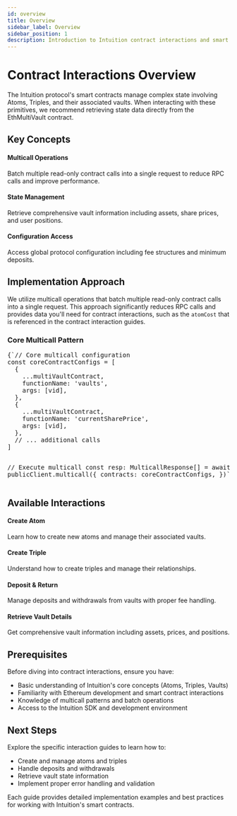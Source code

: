 ```yaml
---
id: overview
title: Overview
sidebar_label: Overview
sidebar_position: 1
description: Introduction to Intuition contract interactions and smart contract operations
---
```


# Contract Interactions Overview

The Intuition protocol's smart contracts manage complex state involving Atoms, Triples, and their associated vaults. When interacting with these primitives, we recommend retrieving state data directly from the EthMultiVault contract.

## Key Concepts

<div style={{ display: 'grid', gridTemplateColumns: 'repeat(auto-fit, minmax(300px, 1fr))', gap: '1.5rem', marginTop: '2rem', marginBottom: '2rem' }}>

<div style={{ border: '1px solid var(--ifm-color-emphasis-300)', borderRadius: '8px', padding: '1.5rem', backgroundColor: 'var(--ifm-background-color)' }}>
<h4 style={{ marginTop: 0, marginBottom: '0.75rem', color: 'var(--ifm-color-primary)' }}>Multicall Operations</h4>
<p style={{ margin: 0, fontSize: '0.95rem', color: 'var(--ifm-color-emphasis-700)' }}>
Batch multiple read-only contract calls into a single request to reduce RPC calls and improve performance.
</p>
</div>

<div style={{ border: '1px solid var(--ifm-color-emphasis-300)', borderRadius: '8px', padding: '1.5rem', backgroundColor: 'var(--ifm-background-color)' }}>
<h4 style={{ marginTop: 0, marginBottom: '0.75rem', color: 'var(--ifm-color-primary)' }}>State Management</h4>
<p style={{ margin: 0, fontSize: '0.95rem', color: 'var(--ifm-color-emphasis-700)' }}>
Retrieve comprehensive vault information including assets, share prices, and user positions.
</p>
</div>

<div style={{ border: '1px solid var(--ifm-color-emphasis-300)', borderRadius: '8px', padding: '1.5rem', backgroundColor: 'var(--ifm-background-color)' }}>
<h4 style={{ marginTop: 0, marginBottom: '0.75rem', color: 'var(--ifm-color-primary)' }}>Configuration Access</h4>
<p style={{ margin: 0, fontSize: '0.95rem', color: 'var(--ifm-color-emphasis-700)' }}>
Access global protocol configuration including fee structures and minimum deposits.
</p>
</div>

</div>

## Implementation Approach

We utilize multicall operations that batch multiple read-only contract calls into a single request. This approach significantly reduces RPC calls and provides data you'll need for contract interactions, such as the `atomCost` that is referenced in the contract interaction guides.

<div style={{ backgroundColor: 'var(--ifm-color-emphasis-50)', padding: '1.5rem', borderRadius: '8px', marginTop: '2rem', marginBottom: '2rem' }}>
<h3 style={{ marginTop: 0, marginBottom: '1rem' }}>Core Multicall Pattern</h3>
<div style={{ backgroundColor: 'var(--ifm-background-color)', padding: '1rem', borderRadius: '6px', border: '1px solid var(--ifm-color-emphasis-300)' }}>
<pre style={{ margin: 0, fontSize: '0.9rem', fontFamily: 'monospace' }}>
{`// Core multicall configuration
const coreContractConfigs = [
  {
    ...multiVaultContract,
    functionName: 'vaults',
    args: [vid],
  },
  {
    ...multiVaultContract, 
    functionName: 'currentSharePrice',
    args: [vid],
  },
  // ... additional calls
]

// Execute multicall
const resp: MulticallResponse[] = await publicClient.multicall({
  contracts: coreContractConfigs,
})`}
</pre>
</div>
</div>

## Available Interactions

<div style={{ display: 'grid', gridTemplateColumns: 'repeat(auto-fit, minmax(250px, 1fr))', gap: '1rem', marginTop: '2rem', marginBottom: '2rem' }}>

<div style={{ border: '1px solid var(--ifm-color-emphasis-300)', borderRadius: '6px', padding: '1rem', backgroundColor: 'var(--ifm-background-color)' }}>
<h4 style={{ marginTop: 0, marginBottom: '0.5rem' }}>Create Atom</h4>
<p style={{ margin: 0, fontSize: '0.9rem' }}>
Learn how to create new atoms and manage their associated vaults.
</p>
</div>

<div style={{ border: '1px solid var(--ifm-color-emphasis-300)', borderRadius: '6px', padding: '1rem', backgroundColor: 'var(--ifm-background-color)' }}>
<h4 style={{ marginTop: 0, marginBottom: '0.5rem' }}>Create Triple</h4>
<p style={{ margin: 0, fontSize: '0.9rem' }}>
Understand how to create triples and manage their relationships.
</p>
</div>

<div style={{ border: '1px solid var(--ifm-color-emphasis-300)', borderRadius: '6px', padding: '1rem', backgroundColor: 'var(--ifm-background-color)' }}>
<h4 style={{ marginTop: 0, marginBottom: '0.5rem' }}>Deposit & Return</h4>
<p style={{ margin: 0, fontSize: '0.9rem' }}>
Manage deposits and withdrawals from vaults with proper fee handling.
</p>
</div>

<div style={{ border: '1px solid var(--ifm-color-emphasis-300)', borderRadius: '6px', padding: '1rem', backgroundColor: 'var(--ifm-background-color)' }}>
<h4 style={{ marginTop: 0, marginBottom: '0.5rem' }}>Retrieve Vault Details</h4>
<p style={{ margin: 0, fontSize: '0.9rem' }}>
Get comprehensive vault information including assets, prices, and positions.
</p>
</div>

</div>

## Prerequisites

Before diving into contract interactions, ensure you have:

- Basic understanding of Intuition's core concepts (Atoms, Triples, Vaults)
- Familiarity with Ethereum development and smart contract interactions
- Knowledge of multicall patterns and batch operations
- Access to the Intuition SDK and development environment

## Next Steps

Explore the specific interaction guides to learn how to:

- Create and manage atoms and triples
- Handle deposits and withdrawals
- Retrieve vault state information
- Implement proper error handling and validation

Each guide provides detailed implementation examples and best practices for working with Intuition's smart contracts. 